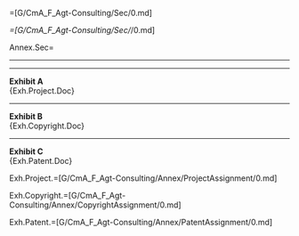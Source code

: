 =[G/CmA_F_Agt-Consulting/Sec/0.md]

_=[G/CmA_F_Agt-Consulting/Sec/_/0.md]

Annex.Sec=<hr><hr><b>Exhibit A</b><br>{Exh.Project.Doc}<hr><b>Exhibit B</b><br>{Exh.Copyright.Doc}<hr><b>Exhibit C</b><br>{Exh.Patent.Doc}

Exh.Project.=[G/CmA_F_Agt-Consulting/Annex/ProjectAssignment/0.md] 

Exh.Copyright.=[G/CmA_F_Agt-Consulting/Annex/CopyrightAssignment/0.md] 

Exh.Patent.=[G/CmA_F_Agt-Consulting/Annex/PatentAssignment/0.md]
